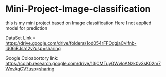 # Mini-Project-Image-classification
this is my mini project based on Image classification
Here I not applied model for prediction


DataSet Link = https://drive.google.com/drive/folders/1od054rFFOdgjaCvIfnb-id06iBJsa12v?usp=sharing

Google Coloabortory link: https://colab.research.google.com/drive/13jCMTuyGWvloANzk0v3sK02m7WxvAqCV?usp=sharing
